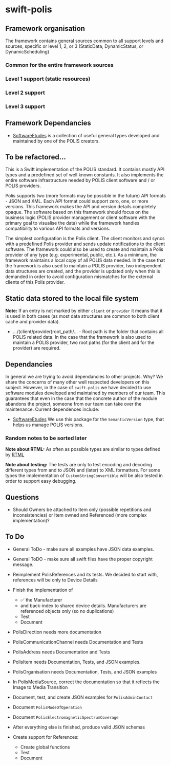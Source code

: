 # swift-polis

## Framework organisation
The framework contains general sources common to all support levels and sources, specific or level 1, 2, or 3 (StaticData, DynamicStatus, or DynamicScheduling)

### Common for the entire framework sources

### Level 1 support (static resources)

### Level 2 support

### Level 3 support

## Framework Dependancies
- [SoftwareEtudes](https://github.com/tuparev/SoftwareEtudes) is a collection of useful general types developed and maintained by one of the POLIS creators.


## To be refactored...

This is a Swift implementation of the POLIS standard. It contains mostly API types and a predefined set of well known constants. It also implements the entire software infrastructure needed by POLIS client software and / or POLIS providers.

Polis supports two (more formats may be possible in the future) API formats - JSON and XML. Each API format could support zero, one, or more versions. This framework makes the API and version details completely opaque. The software based on this framework should focus on the business logic (POLIS provider management or client software with the primary goal to visualise the data) while the framework handles compatibility to various API formats and versions.

The simplest configuration is the Polis client. The client monitors and syncs with a predefined Polis provider and sends update notifications to the client software. The framework could also be used to create and maintain a Polis provider of any type (e.g. experimental, public, etc.). As a minimum, the framework maintains a local copy of all POLIS data needed. In the case that the framework is also used to maintain a POLIS provider, two independent data structures are created, and the provider is updated only when this is demanded in order to avoid configuration mismatches for the external clients of this Polis provider.

## Static data stored to the local file system

**Note:** If an entry is not marked by either `client` or `provider` it means that it is used in both cases (as most data structures are common to both client cache and provider data).

- .../(client/provider)root_path/... - Root path is the folder that contains all POLIS related data. In the case that the framework is also used to maintain a POLIS provider, two root paths (for the client and for the provider) are required.

## Dependancies 
In general we are trying to avoid dependancies to other projects. Why? We share the concerns of many other well respected developers on this subject. However, in the case of `swift-polis` we have decided to use software modules developed and maintained by members of our team. This guarantees that even in the case that the concrete author of the module abandons the project, someone from our team can take over the maintenance.
Current dependences include:
- [SoftwareEtudes](https://github.com/tuparev/SoftwareEtudes)
We use this package for the `SemanticVersion` type, that helps us manage POLIS versions.

### Random notes to be sorted later
**Note about RTML:** As often as possible types are similar to types defined by [RTML](http://www.astro.physik.uni-goettingen.de/~hessman/misc/RTML-3.2b.xsd)

**Note about testing:** The tests are only to test encoding and decoding different types from and to JSON and (later) to XML formatters.  For some types the implementation of `CustomStringConvertible` will be also tested in order to support easy debugging.

## Questions
- Should Owners be attached to Item only (possible repetitions and inconsistencies) or Item owned and Referenced (more complex implementation)?

## To Do
- General ToDo - make sure all examples have JSON data examples.
- General ToDO - make sure all swift files have the proper copyright message.

- Reimplement PolisReferences and its tests. We decided to start with, references will be only to Device Details
- Finish the implementation of 
    - ✅ the Manufacturer 
    - and back-index to shared device details. Manufacturers are referenced objects only (so no duplications)
    - Test 
    - Document
- PolisDirection needs more documentation
- PolisCommunicationChannel needs Documentation and Tests
- PolisAddress needs Documentation and Tests
- PolisItem needs Documentation, Tests, and JSON examples.
- PolisOrganisation needs Documentation, Tests, and JSON examples
- In PolisMediaSource, correct the documentation so that it reflects the Image to Media Transition 
- Document, test, and create JSON examples for `PolisAdminContact`
- Document `PolisModeOfOperation`
- Document `PolisElectromagneticSpectrumCoverage`
- After everything else is finished, produce valid JSON schemas
- Create support for References:
    - Create global functions
    - Test
    - Document
